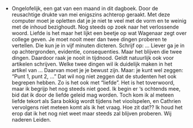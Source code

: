 - Ongelofelijk, een gat van een maand in dit dagboek. Door de reusachtige drukte van mei enigszins achterop geraakt. Met deze computer moet je opletten dat je je niet te veel met de vorm en te weinig met de inhoud bezighoudt. Nog steeds op zoek naar het verlossende woord. Liefde is het maar het lijkt een beetje op wat Wagenaar zegt over college geven. Je moet nooit meer dan twee dingen proberen te vertellen. Die kun je in vijf minuten dicteren. Schrijf op: ... Liever ga je in op achtergronden, evidentie, consequenties. Maar het blijven die twee dingen. Daardoor raak je nooit in tijdnood. Geldt natuurlijk ook voor artikelen schrijven. Welke twee dingen wil ik duidelijk maken in het artikel van ... Daarvan moet je je bewust zijn. Maar: je kunt wel zeggen: “Punt 1, punt 2, ...” Dat wil nog niet zeggen dat de studenten het ook begrepen hebben. Zo is het ook met “liefde”. Het is het toverwoord, maar ik begrijp het nog steeds niet goed. Ik begin er ‘s ochtends mee, bid dat ik door de liefde geleid mag worden. Toch kom ik al meteen liefde tekort als Sara bokkig wordt tijdens het vioolspelen, en Cathrien vervolgens niet meteen komt als ik het vraag. Hoe zit dat?? Ik houd het erop dat ik het nog niet weet maar steeds zal blijven proberen. Wij naderen Leiden.
